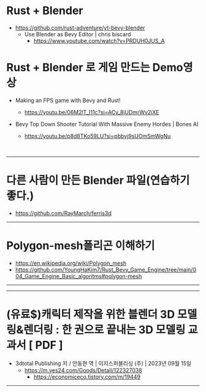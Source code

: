 # Rust + Blender

- https://github.com/rust-adventure/yt-bevy-blender
  - Use Blender as Bevy Editor | chris biscard
    - https://www.youtube.com/watch?v=PRDUH0JUS_A 

# Rust + Blender 로 게임 만드는 Demo영상

- Making an FPS game with Bevy and Rust!
  - https://youtu.be/06M2lT_I11c?si=ACv_8jUDmrWv2iXE

- Bevy Top Down Shooter Tutorial With Massive Enemy Hordes | Bones AI
  - https://youtu.be/p8d8TKo59LU?si=pbbyj9sUOmSmWgNu

<br>

<hr>

# 다른 사람이 만든 Blender 파일(연습하기 좋다.)
- https://github.com/RayMarch/ferris3d

<hr>

# Polygon-mesh폴리곤 이해하기
- https://en.wikipedia.org/wiki/Polygon_mesh
- https://github.com/YoungHaKim7/Rust_Bevy_Game_Engine/tree/main/004_Game_Engine_Basic_algoritms#polygon-mesh

<hr>

<hr>

# (유료$)캐릭터 제작을 위한 블렌더 3D 모델링&렌더링 : 한 권으로 끝내는 3D 모델링 교과서 [  PDF  ]
- 3dtotal Publishing 저 / 안동현 역 | 이지스퍼블리싱 (주) | 2023년 09월 15일  
  - https://m.yes24.com/Goods/Detail/122327038
    - https://economiceco.tistory.com/m/19449

<hr>
